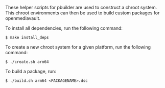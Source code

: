 These helper scripts for pbuilder are used to construct a chroot system.
This chroot environments can then be used to build custom packages for openmediavault.

To install all dependencies, run the following command:
```shell
$ make install_deps
```

To create a new chroot system for a given platform, run the following command:
```shell
$ ./create.sh arm64
```

To build a package, run:
```shell
$ ./build.sh arm64 <PACKAGENAME>.dsc
```

